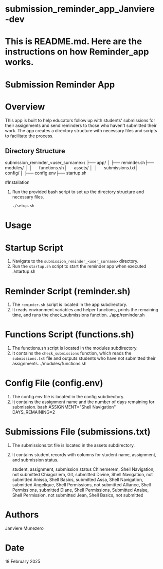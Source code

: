 # submission_reminder_app_Janviere-dev
# This is README.md. Here are the instructions on how Reminder_app works.
# Submission Reminder App

# Overview
This app is built to help educators follow up with students' submissions for their assignments and send reminders to those who haven't submitted their work. The app creates a directory structure with necessary files and scripts to facilitate the process.

## Directory Structure
submission_reminder_<user_surname>/ ├── app/ │ ├── reminder.sh├── modules/ │ ├── functions.sh├── assets/ │ ├── submissions.txt├── config/ │ ├── config.env├── startup.sh

#Installation
1. Run the provided bash script to set up the directory structure and necessary files.
    ```bash
    ./setup.sh
    ```

# Usage

# Startup Script
1. Navigate to the `submission_reminder_<user_surname>` directory.
2. Run the `startup.sh` script to start the reminder app when executed
    ./startup.sh
# Reminder Script (reminder.sh)
1. The `reminder.sh` script is located in the app subdirectory.
2. It reads environment variables and helper functions, prints the remaining time, and runs the check_submissions function.
    ./app/reminder.sh
   

# Functions Script (functions.sh)
1. The functions.sh script is located in the modules subdirectory.
2. It contains the `check_submissions` function, which reads the `submissions.txt` file and outputs students who have not submitted their assignments.
    ./modules/functions.sh
    

# Config File (config.env)
1. The config.env file is located in the config subdirectory.
2. It contains the assignment name and the number of days remaining for submission.
    bash
    ASSIGNMENT="Shell Navigation"
    DAYS_REMAINING=2
    

# Submissions File (submissions.txt)
1. The submissions.txt file is located in the assets subdirectory.
2. It contains student records with columns for student name, assignment, and submission status.
    
    student, assignment, submission status
    Chinemerem, Shell Navigation, not submitted
    Chiagoziem, Git, submitted
    Divine, Shell Navigation, not submitted
    Anissa, Shell Basics, submitted
    Assa, Shell Navigation, submitted
    Angelique, Shell Permissions, not submitted
    Alliance, Shell Permissions, submitted
    Diane, Shell Permissions, Submitted
    Anaise, Shell Permission, not submitted
    Jean, Shell Basics, not submitted 
# Authors
Janviere Munezero
# Date
18 February 2025



